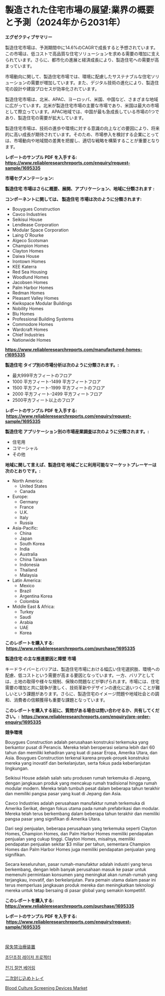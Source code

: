<p><h1>製造された住宅市場の展望:業界の概要と予測（2024年から2031年）</h1></p><p><strong>エグゼクティブサマリー</strong></p>
<p><p>製造住宅市場は、予測期間中に14.6%のCAGRで成長すると予想されています。この市場は、低コストで高品質な住宅ソリューションを求める需要の増加に支えられています。さらに、都市化の進展と経済成長により、製造住宅への需要が高まっています。</p><p>市場動向に関して、製造住宅市場では、環境に配慮したサステナブルな住宅ソリューションの需要が増加しています。また、デジタル技術の進化により、製造住宅の設計や建設プロセスが効率化されています。</p><p>製造住宅市場は、北米、APAC、ヨーロッパ、米国、中国など、さまざまな地域に広がっています。北米が製造住宅市場の主要な市場であり、米国は最大の市場として際立っています。APAC地域では、中国が最も急成長している市場の1つであり、製造住宅の需要が拡大しています。</p><p>製造住宅市場は、技術の進歩や環境に対する意識の向上などの要因により、将来的に高い成長が期待されています。そのため、市場参入を検討する企業にとっては、市場動向や地域間の差異を把握し、適切な戦略を構築することが重要となります。</p></p>
<p><strong>レポートのサンプル PDF を入手する: <a href="https://www.reliableresearchreports.com/enquiry/request-sample/1695335">https://www.reliableresearchreports.com/enquiry/request-sample/1695335</a></strong></p>
<p><strong>市場セグメンテーション:</strong></p>
<p><strong> 製造住宅 市場はさらに概要、展開、アプリケーション、地域に分類されます :</strong></p>
<p><strong>コンポーネントに関しては、 製造住宅 市場は次のように分類されます: &nbsp;</strong></p>
<p><ul><li>Bouygues Construction</li><li>Cavco Industries</li><li>Seikisui House</li><li>Lendlease Corporation</li><li>Modular Space Corporation</li><li>Laing O`Rourke</li><li>Algeco Scotsman</li><li>Champion Homes</li><li>Clayton Homes</li><li>Daiwa House</li><li>Irontown Homes</li><li>KEE Katerra</li><li>Red Sea Housing</li><li>Woodlund Homes</li><li>Jacobsen Homes</li><li>Palm Harbor Homes</li><li>Redman Homes</li><li>Pleasant Valley Homes</li><li>Kwikspace Modular Buildings</li><li>Nobility Homes</li><li>Blu Homes</li><li>Professional Building Systems</li><li>Commodore Homes</li><li>Wardcraft Homes</li><li>Chief Industries</li><li>Nationwide Homes</li></ul></p>
<p><strong><a href="https://www.reliableresearchreports.com/manufactured-homes-r1695335">https://www.reliableresearchreports.com/manufactured-homes-r1695335</a></strong></p>
<p><strong> 製造住宅 タイプ別の市場分析は次のように分類されます。:</strong></p>
<p><ul><li>最大999平方フィートのフロア</li><li>1000 平方フィート-1499 平方フィートフロア</li><li>1500 平方フィート-1999 平方フィートのフロア</li><li>2000 平方フィート-2499 平方フィートフロア</li><li>2500平方フィート以上のフロア</li></ul></p>
<p><strong>レポートのサンプル PDF を入手する: &nbsp;<a href="https://www.reliableresearchreports.com/enquiry/request-sample/1695335">https://www.reliableresearchreports.com/enquiry/request-sample/1695335</a></strong></p>
<p><strong> 製造住宅 アプリケーション別の市場産業調査は次のように分類されます。:</strong></p>
<p><ul><li>住宅用</li><li>コマーシャル</li><li>その他</li></ul></p>
<p><strong>地域に関して言えば、製造住宅 地域ごとに利用可能なマーケットプレーヤーは次のとおりです。:</strong></p>
<p><ul>
    <li>
        North America:
        <ul>
            <li>United States</li>
            <li>Canada</li>
        </ul>
    </li>
    <li>
        Europe:
        <ul>
            <li>Germany</li>
            <li>France</li>
            <li>U.K.</li>
            <li>Italy</li>
            <li>Russia</li>
        </ul>
    </li>
    <li>
        Asia-Pacific:
        <ul>
            <li>China</li>
            <li>Japan</li>
            <li>South Korea</li>
            <li>India</li>
            <li>Australia</li>
            <li>China Taiwan</li>
            <li>Indonesia</li>
            <li>Thailand</li>
            <li>Malaysia</li>
        </ul>
    </li>
    <li>
        Latin America:
        <ul>
            <li>Mexico</li>
            <li>Brazil</li>
            <li>Argentina Korea</li>
            <li>Colombia</li>
        </ul>
    </li>
    <li>
        Middle East & Africa:
        <ul>
            <li>Turkey</li>
            <li>Saudi</li>
            <li>Arabia</li>
            <li>UAE</li>
            <li>Korea</li>
        </ul>
    </li>
    </ul></p>
<p><strong>このレポートを購入する: &nbsp;<a href="https://www.reliableresearchreports.com/purchase/1695335">https://www.reliableresearchreports.com/purchase/1695335</a></strong></p>
<p><strong>製造住宅 の主な推進要因と障壁 市場</strong></p>
<p><p>キードライバーとバリアは、製造住宅市場における幅広い住宅選択肢、環境への配慮、低コストという需要が高まる要因となっています。一方、バリアとしては、土地の取得や様々な規制、保険の問題などが挙げられます。市場には、住宅需要の増加と共に競争が激しく、技術革新やデザインの進化に追いつくことが難しいという課題があります。さらに、製造住宅のイメージ問題や地域社会との調和、消費者の信頼獲得も重要な課題となっています。</p></p>
<p><strong>このレポートを購入する前に、質問がある場合は問い合わせるか、共有してください。:&nbsp; <a href="https://www.reliableresearchreports.com/enquiry/pre-order-enquiry/1695335">https://www.reliableresearchreports.com/enquiry/pre-order-enquiry/1695335</a></strong></p>
<p><strong>競争環境</strong></p>
<p><p>Bouygues Construction adalah perusahaan konstruksi terkemuka yang berkantor pusat di Perancis. Mereka telah beroperasi selama lebih dari 60 tahun dan memiliki kehadiran yang kuat di pasar Eropa, Amerika Utara, dan Asia. Bouygues Construction terkenal karena proyek-proyek konstruksi mereka yang inovatif dan berkelanjutan, serta fokus pada keberlanjutan lingkungan.</p><p>Seikisui House adalah salah satu produsen rumah terkemuka di Jepang, dengan jangkauan produk yang mencakup rumah tradisional hingga rumah modular modern. Mereka telah tumbuh pesat dalam beberapa tahun terakhir dan memiliki pangsa pasar yang kuat di Jepang dan Asia.</p><p>Cavco Industries adalah perusahaan manufaktur rumah terkemuka di Amerika Serikat, dengan fokus utama pada rumah prefabrikasi dan modular. Mereka telah terus berkembang dalam beberapa tahun terakhir dan memiliki pangsa pasar yang signifikan di Amerika Utara.</p><p>Dari segi penjualan, beberapa perusahaan yang terkemuka seperti Clayton Homes, Champion Homes, dan Palm Harbor Homes memiliki pendapatan penjualan yang cukup tinggi. Clayton Homes, misalnya, memiliki pendapatan penjualan sekitar $3 miliar per tahun, sementara Champion Homes dan Palm Harbor Homes juga memiliki pendapatan penjualan yang signifikan.</p><p>Secara keseluruhan, pasar rumah-manufaktur adalah industri yang terus berkembang, dengan lebih banyak perusahaan masuk ke pasar untuk memenuhi permintaan konsumen yang meningkat akan rumah-rumah yang terjangkau, inovatif, dan berkelanjutan. Para pemain utama dalam pasar ini terus memperluas jangkauan produk mereka dan meningkatkan teknologi mereka untuk tetap bersaing di pasar global yang semakin kompetitif.</p></p>
<p><strong>このレポートを購入する: &nbsp; <a href="https://www.reliableresearchreports.com/purchase/1695335">https://www.reliableresearchreports.com/purchase/1695335</a></strong></p>
<p><strong>レポートのサンプル PDF を入手する: &nbsp;<a href="https://www.reliableresearchreports.com/enquiry/request-sample/1695335">https://www.reliableresearchreports.com/enquiry/request-sample/1695335</a></strong><strong></strong></p>
<p>&nbsp;</p>
<p><p><a href="https://github.com/one-cool-chick/Market-Research-Report-List-1/blob/main/574379023495.md">尿失禁治療装置</a></p><p><a href="https://medium.com/@raisin7568/%EC%9A%B8%ED%8A%B8%EB%9D%BC-%EC%88%8F-%EC%8A%A4%EB%A1%9C%EC%9A%B0-%EB%A0%88%EC%9D%B4%EC%A0%80-%ED%94%84%EB%A1%9C%EC%A0%9D%ED%84%B0-%EC%8B%9C%EC%9E%A5-%EA%B7%9C%EB%AA%A8-cagr-%ED%8A%B8%EB%A0%8C%EB%93%9C-2024-2030-f44a5dac9a10">초단초점 레이저 프로젝터</a></p><p><a href="https://medium.com/@kevinvasquez7272023/%EC%A0%84%EA%B8%B0-%EC%A0%88%EC%97%B0-%EB%B2%A0%EC%96%B4%EB%A7%81-%EC%8B%9C%EC%9E%A5-2031%EB%85%84%EA%B9%8C%EC%A7%80%EC%9D%98-%ED%8A%B8%EB%A0%8C%EB%93%9C-%EC%98%88%EC%B8%A1-%EB%B0%8F-%EA%B2%BD%EC%9F%81-%EB%B6%84%EC%84%9D-f7de5061e0d0">전기 절연 베어링</a></p><p><a href="https://medium.com/@isabeleterson7845/%E4%BA%8C%E6%AC%A1%E3%82%B3%E3%83%B3%E3%83%86%E3%83%B3%E3%83%A1%E3%83%B3%E3%83%88%E3%83%88%E3%83%AC%E3%82%A4%E3%81%AE%E5%B8%82%E5%A0%B4%E3%82%B7%E3%82%A7%E3%82%A2%E3%81%AE%E9%80%B2%E5%8C%96%E3%81%A8%E5%B8%82%E5%A0%B4%E6%88%90%E9%95%B7%E3%81%AE%E3%83%88%E3%83%AC%E3%83%B3%E3%83%89-2024%E5%B9%B4-2031%E5%B9%B4-aabf10e2f099">二次封じ込めトレイ</a></p><p><a href="https://github.com/dimitrishawkinswaynenp91rgz/Market-Research-Report-List-2/blob/main/blood-culture-screening-devices-market.md">Blood Culture Screening Devices Market</a></p></p>